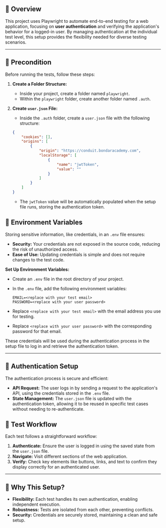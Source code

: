 ## 🚀 Overview

This project uses Playwright to automate end-to-end testing for a web application, focusing on **user authentication** and verifying the application's behavior for a logged-in user. By managing authentication at the individual test level, this setup provides the flexibility needed for diverse testing scenarios.

---

## 🔧 Precondition

Before running the tests, follow these steps:

1. **Create a Folder Structure:**
   - Inside your project, create a folder named `playwright`.
   - Within the `playwright` folder, create another folder named `.auth`.

2. **Create `user.json` File:**
   - Inside the `.auth` folder, create a `user.json` file with the following structure:

   ```json
   {
       "cookies": [],
       "origins": [
           {
               "origin": "https://conduit.bondaracademy.com",
               "localStorage": [
                   {
                       "name": "jwtToken",
                       "value": ""
                   }
               ]
           }
       ]
   }
   ```

   - The `jwtToken` value will be automatically populated when the setup file runs, storing the authentication token.
  
## 🌱 Environment Variables

Storing sensitive information, like credentials, in an `.env` file ensures:
- **Security:** Your credentials are not exposed in the source code, reducing the risk of unauthorized access.
- **Ease of Use:** Updating credentials is simple and does not require changes to the test code.

**Set Up Environment Variables:**
   - Create an `.env` file in the root directory of your project.
   - In the `.env` file, add the following environment variables:

     ```plaintext
     EMAIL=<replace with your test email>
     PASSWORD=<replace with your user password>
     ```

   - Replace `<replace with your test email>` with the email address you use for testing.
   - Replace `<replace with your user password>` with the corresponding password for that email.

   These credentials will be used during the authentication process in the setup file to log in and retrieve the authentication token.

---

## 🔐 Authentication Setup

The authentication process is secure and efficient:
- **API Request:** The user logs in by sending a request to the application's API, using the credentials stored in the `.env` file.
- **State Management:** The `user.json` file is updated with the authentication token, allowing it to be reused in specific test cases without needing to re-authenticate.

## 🧩 Test Workflow

Each test follows a straightforward workflow:
1. **Authenticate:** Ensure the user is logged in using the saved state from the `user.json` file.
2. **Navigate:** Visit different sections of the web application.
3. **Verify:** Check key elements like buttons, links, and text to confirm they display correctly for an authenticated user.

---

## 🎯 Why This Setup?

- **Flexibility:** Each test handles its own authentication, enabling independent execution.
- **Robustness:** Tests are isolated from each other, preventing conflicts.
- **Security:** Credentials are securely stored, maintaining a clean and safe setup.

